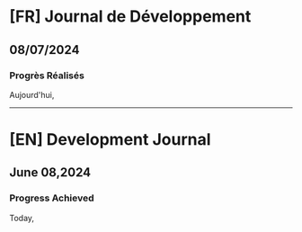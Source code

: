 # [FR] Journal de Développement

## 08/07/2024

### Progrès Réalisés

Aujourd'hui,

---

# [EN] Development Journal

## June 08,2024

### Progress Achieved

Today,
